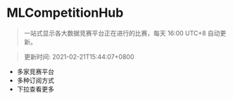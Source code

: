 # MLCompetitionHub

> 一站式显示各大数据竞赛平台正在进行的比赛，每天 16:00 UTC+8 自动更新。
  
> 更新时间: 2021-02-21T15:44:07+0800 

* 多家竞赛平台
* 多种订阅方式
* 下拉查看更多